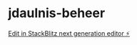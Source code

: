 # jdaulnis-beheer

[Edit in StackBlitz next generation editor ⚡️](https://stackblitz.com/~/github.com/stijnjanmaat/jdaulnis-beheer)